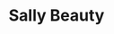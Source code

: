 ---
title: "Sally Beauty"
url: /houston/sally-beauty-northwest-freeway/
shop: hairdresser supply
---